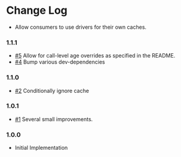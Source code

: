 # Change Log

- Allow consumers to use drivers for their own caches.

### 1.1.1

- [#5] Allow for call-level age overrides as specified in the README.
- [#4] Bump various dev-dependencies

### 1.1.0

- [#2] Conditionally ignore cache

### 1.0.1

- [#1] Several small improvements.

### 1.0.0

- Initial Implementation

[#1]: https://github.com/godaddy/out-of-band-cache/pull/1
[#2]: https://github.com/godaddy/out-of-band-cache/pull/2
[#4]: https://github.com/godaddy/out-of-band-cache/pull/4
[#5]: https://github.com/godaddy/out-of-band-cache/pull/5
